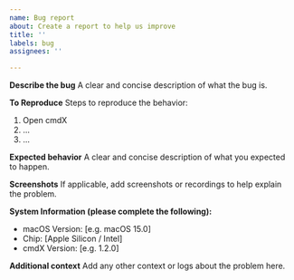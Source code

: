 ```yaml
---
name: Bug report
about: Create a report to help us improve
title: ''
labels: bug
assignees: ''

---
```


**Describe the bug**
A clear and concise description of what the bug is.

**To Reproduce**
Steps to reproduce the behavior:
1. Open cmdX
2. ...
3. ...

**Expected behavior**
A clear and concise description of what you expected to happen.

**Screenshots**
If applicable, add screenshots or recordings to help explain the problem.

**System Information (please complete the following):**
 - macOS Version: [e.g. macOS 15.0]
 - Chip: [Apple Silicon / Intel]
 - cmdX Version: [e.g. 1.2.0]

**Additional context**
Add any other context or logs about the problem here.
